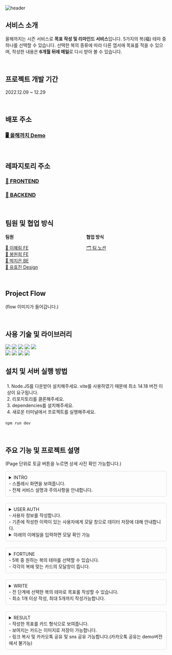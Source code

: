 ![header](https://capsule-render.vercel.app/api?type=waving&color=auto&height=300&section=header&text=올해까치&fontSize=60&animation=fadeIn&fontAlignY=38&descAlignY=51&descAlign=50)

## **서비스 소개**

올해까치는 시즌 서비스로 **목표 작성 및 리마인드 서비스**입니다.
5가지의 복(福) 테마 중 하나를 선택할 수 있습니다.
선택한 복의 종류에 따라 다른 엽서에 목표를 적을 수 있으며,
작성한 내용은 **6개월 뒤에 메일**로 다시 받아 볼 수 있습니다.

<br>

## **프로젝트 개발 기간**

2022.12.09 ~ 12.29

<br>

## **배포 주소**

### [🖥️ 올해까치 Demo](https://thisyearkkachi-demo.netlify.app/)

<br>

## **레파지토리 주소**

### [📍 FRONTEND](https://github.com/hrimwk/until-this-year)<br>

### [📍 BACKEND](https://github.com/JJieunn/until-this-year)

<br>

## **팀원 및 협업 방식**

<div style="display:flex;gap:30%;">
<div>
<b>팀원</b>

[📕 이혜림 FE](https://github.com/hrimwk) <br>
[📙 봉원희 FE](https://github.com/2021bong) <br>
[📗 박지은 BE](https://github.com/JJieunn) <br>
[📘 유효진 Design](mailto:dbgywls11111@gmail.com)

</div>
<div>
<b>협업 방식</b>

[🗂️ 팀 노션](https://www.notion.so/308bcbf7e4c740c6ac224f99e6c81989)

</div>
</div>
<br />

## **Project Flow**

(flow 이미지가 들어갑니다.)

<br />

## **사용 기술 및 라이브러리**

<img src="https://img.shields.io/badge/Typescript-3178C6?style=flat&logo=Typescript&logoColor=white" />
<img src="https://img.shields.io/badge/React-61DAFB?style=flat&logo=React&logoColor=white" />
<img src="https://img.shields.io/badge/styled_components-DB7093?style=flat&logo=styled-components&logoColor=white" />
<img src="https://img.shields.io/badge/recoil-2962ff?style=flat&&" />
<img src="https://img.shields.io/badge/Axios-5A29E4?style=flat&logo=Axios&logoColor=white" /><br/>
<img src="https://img.shields.io/badge/react_share-eeeeee?style=flat&" />
<img src="https://img.shields.io/badge/react_progressive_graceful_image-eeeeee?style=flat&" />
<img src="https://img.shields.io/badge/ html_to_image-eeeeee?style=flat&" />
<img src="https://img.shields.io/badge/swiper-eeeeee?style=flat&" />

<br />

## **설치 및 서버 실행 방법**

<div style="padding:5px;">
1. Node.JS를 다운받아 설치해주세요. vite를 사용하였기 때문에 최소 14.18 버전 이상이 요구됩니다. <br>
2. 리포지토리를 클론해주세요. <br>
3. dependencies를 설치해주세요. <br>
4. 새로운 터미널에서 프로젝트를 실행해주세요.
</div>

```
npm run dev
```

<br />

## **주요 기능 및 프로젝트 설명**

(Page 단위로 토글 버튼을 누르면 상세 사진 확인 가능합니다.)

<details style="margin-bottom:10px">
<summary style="border:1px solid #ddd;padding:10px;border-radius:5px;margin-bottom:10px;"> INTRO <br>
- 스플레시 화면을 보여줍니다. <br>
- 전체 서비스 설명과 주의사항을 안내합니다.
</summary>
<div style='display: flex'>
<img src='https://user-images.githubusercontent.com/49029756/216808406-00015598-0c14-483e-be4c-9d1da68d5c7f.png' alt='Splash' width='45%' style='margin-right:10px'/>
<img src='https://user-images.githubusercontent.com/49029756/216808369-f780ac21-aa9e-46af-a2fa-c3583f0e5271.png' alt='Intro' width='45%'/>
</div>
</details>

<details style="margin-bottom:10px">
<summary style="border:1px solid #ddd;padding:10px;border-radius:5px;margin-bottom:10px;">USER AUTH <br>
- 사용자 정보를 작성합니다.<br>
- 기존에 작성한 이력이 있는 사용자에게 모달 창으로 데이터 저장에 대해 안내합니다.
<details>
<summary>아래의 이메일을 입력하면 모달 확인 가능</summary>
test@email.com <br>
test2@email.com <br>
this.year.kkachi@email.com <br>
</details>
</summary>

<div style='display: flex'>
<img src='https://user-images.githubusercontent.com/49029756/216808372-18c5f333-8bcd-4569-917c-aca9380742a0.png' alt='UserAuth' width='45%' style='margin-right:10px'/>
<img src='https://user-images.githubusercontent.com/49029756/216808777-ab201424-76aa-4021-b217-8dade909c5c5.png' alt='UserModal' width='45%'/>
</div>
</details>

<details style="margin-bottom:10px">
<summary style="border:1px solid #ddd;padding:10px;border-radius:5px;margin-bottom:10px;">FORTUNE <br>
- 5복 중 원하는 복의 테마를 선택할 수 있습니다.<br>
- 각각의 복에 맞는 카드의 모달창이 뜹니다.
</summary>
<div style='display: flex'>
<img src='https://user-images.githubusercontent.com/49029756/216808373-1696da71-f8d0-49c1-b3c1-3f4314e53552.png' alt='FortuneList' width='45%' style='margin-right:10px'/>
<img src='https://user-images.githubusercontent.com/49029756/216808374-9666d05a-616f-49f3-927e-d187a3fa0867.png' alt='FortuneModal' width='45%'/>
</div>
</details>

<details style="margin-bottom:10px">
<summary style="border:1px solid #ddd;padding:10px;border-radius:5px;margin-bottom:10px;">WRITE <br>
- 전 단계에 선택한 복의 테마로 목표를 작성할 수 있습니다. <br>
- 최소 1개 이상 작성, 최대 5개까지 작성가능합니다.
</summary>
<div>
<img src='https://user-images.githubusercontent.com/49029756/216808375-bf8da33e-e640-40e6-a3af-d9cf38a93d3c.png' alt='Write' width='45%'/>
</div>
</details>

<details style="margin-bottom:10px">
<summary style="border:1px solid #ddd;padding:10px;border-radius:5px;margin-bottom:10px;">RESULT <br>
- 작성한 목표를 카드 형식으로 보여줍니다. <br>
- 보여지는 카드는 이미지로 저장이 가능합니다. <br>
- 링크 복사 및 카카오톡 공유 및 sns 공유 가능합니다.(카카오톡 공유는 demo버전에서 불가능)
</summary>
<div style='display: flex'>
<img src='https://user-images.githubusercontent.com/49029756/216808680-4a0bb547-a643-4165-8e33-1c00b51cbec8.png' alt='ResultFront' width='45%' style='margin-right:10px'/>
<img src='https://user-images.githubusercontent.com/49029756/216808377-bc438e06-1772-4f79-8dcd-4cf3b1366f5c.png' alt='ResultBack' width='45%'/>
</div>
</details>
